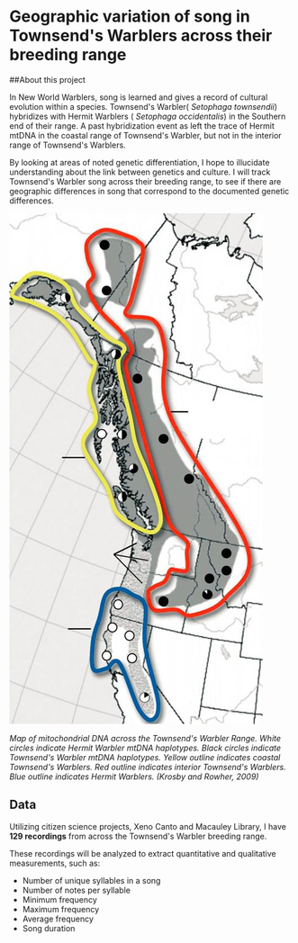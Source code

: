 # Geographic variation of song in Townsend's Warblers across their breeding range

##About this project

In New World Warblers, song is learned and gives a record of cultural evolution within a species. Townsend's Warbler( _Setophaga townsendii_) hybridizes with Hermit Warblers ( _Setophaga occidentalis_) in the Southern end of their range. A past hybridization event as left the trace of Hermit mtDNA in the coastal range of Townsend's Warbler, but not in the interior range of Townsend's Warblers. 

By looking at areas of noted genetic differentiation, I hope to illucidate understanding about the link between genetics and culture. I will track Townsend's Warbler song across their breeding range, to see if there are geographic differences in song that correspond to the documented genetic differences.

![ Map of mitochondrial DNA across the Townsend's Warbler Range. White circles indicate Hermit Warbler mtDNA haplotypes. Black circles indicate Townsend's Warbler mtDNA haplotypes. Yellow outline indicates coastal Townsend's Warblers. Red outline indicates interior Townsend's Warblers. Blue outline indicates Hermit Warblers. (Krosby and Rowher, 2009) ](TOWAmtDNA.jpg)

_Map of mitochondrial DNA across the Townsend's Warbler Range. White circles indicate Hermit Warbler mtDNA haplotypes. Black circles indicate Townsend's Warbler mtDNA haplotypes. Yellow outline indicates coastal Townsend's Warblers. Red outline indicates interior Townsend's Warblers. Blue outline indicates Hermit Warblers. (Krosby and Rowher, 2009)_

## Data

Utilizing citizen science projects, Xeno Canto and Macauley Library, I have __129 recordings__ from across the Townsend's Warbler breeding range. 

These recordings will be analyzed to extract quantitative and qualitative measurements, such as:
* Number of unique syllables in a song
* Number of notes per syllable
* Minimum frequency
* Maximum frequency
* Average frequency
* Song duration
